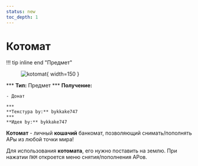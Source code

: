 ```yaml
---
status: new
toc_depth: 1
---
```


# Котомат

!!! tip inline end "Предмет"
    <figure markdown="span">
        ![kotomat](../../assets/items/items/kotomat.png){ width=150 }
    </figure>
    ***
    **Тип:** Предмет
    ***
    **Получение:**
    
    - Донат

    ***
    **Текстура by:** bykkake747
    ***
    **Идея by:** bykkake747

**Котомат** - личный **кошачий** банкомат, позволяющий снимать/пополнять АРы из любой точки мира!

Для использования **котомата**, его нужно поставить на землю. При нажатии `ПКМ` откроется меню снятия/пополнения АРов.